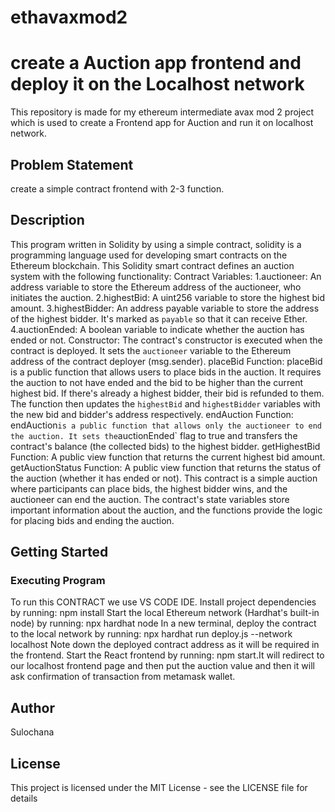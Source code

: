 # ethavaxmod2
#  create a Auction app frontend and deploy it on the Localhost network
This repository is made for my ethereum intermediate avax mod 2 project which is used to create a Frontend app for Auction and run it on localhost network.

## Problem Statement
create a simple contract frontend  with 2-3 function.
## Description
This program  written in Solidity by using a simple contract, solidity is  a programming language used for developing smart contracts on the Ethereum blockchain. 
This Solidity smart contract defines an auction system with the following functionality:
Contract Variables:
1.auctioneer: An address variable to store the Ethereum address of the auctioneer, who initiates the auction.
2.highestBid: A uint256 variable to store the highest bid amount.
3.highestBidder: An address payable variable to store the address of the highest bidder. It's marked as `payable` so that it can receive Ether.
4.auctionEnded: A boolean variable to indicate whether the auction has ended or not.
Constructor: The contract's constructor is executed when the contract is deployed. It sets the `auctioneer` variable to the Ethereum address of the contract deployer (msg.sender).
placeBid Function:
placeBid is a public function that allows users to place bids in the auction. It requires the auction to not have ended and the bid to be higher than the current highest bid.
If there's already a highest bidder, their bid is refunded to them.
The function then updates the `highestBid` and `highestBidder` variables with the new bid and bidder's address respectively.
endAuction Function:
endAuction` is a public function that allows only the auctioneer to end the auction.
It sets the `auctionEnded` flag to true and transfers the contract's balance (the collected bids) to the highest bidder.
getHighestBid Function: A public view function that returns the current highest bid amount.
getAuctionStatus Function: A public view function that returns the status of the auction (whether it has ended or not).
This contract is a simple auction where participants can place bids, the highest bidder wins, and the auctioneer can end the auction. The contract's state variables store important information about the auction, and the functions provide the logic for placing bids and ending the auction.
## Getting Started

### Executing Program
To run this CONTRACT we use VS CODE IDE. 
Install project dependencies by running: npm install
Start the local Ethereum network (Hardhat's built-in node) by running: npx hardhat node
In a new terminal, deploy the contract to the local network by running: npx hardhat run deploy.js --network localhost
Note down the deployed contract address as it will be required in the frontend.
Start the React frontend by running: npm start.It will redirect to our localhost frontend page and then put the auction value and then it will ask confirmation of transaction from metamask wallet.

## Author

Sulochana

## License

This project is licensed under the MIT License - see the LICENSE file for details
